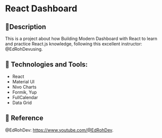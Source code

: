 # React Dashboard

## 📜Description
This is a project about how Building Modern Dashboard with React to learn and practice React.js knowledge, following this excellent instructor: @EdRohDevusing.  


## 🔨 Technologies and Tools:  
* React 
* Material UI
* Nivo Charts
* Formik, Yup
* FullCalendar
* Data Grid   

## 🔗 Reference

@EdRohDev: https://www.youtube.com/@EdRohDev.